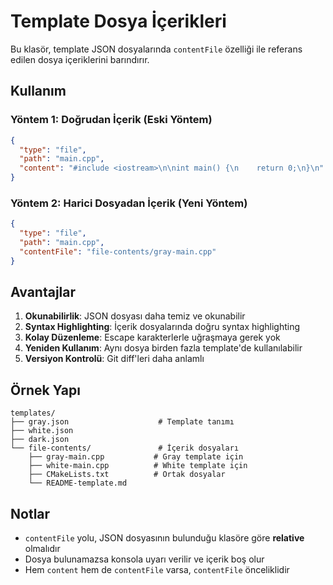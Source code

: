 # Template Dosya İçerikleri

Bu klasör, template JSON dosyalarında `contentFile` özelliği ile referans edilen dosya içeriklerini barındırır.

## Kullanım

### Yöntem 1: Doğrudan İçerik (Eski Yöntem)
```json
{
  "type": "file",
  "path": "main.cpp",
  "content": "#include <iostream>\n\nint main() {\n    return 0;\n}\n"
}
```

### Yöntem 2: Harici Dosyadan İçerik (Yeni Yöntem)
```json
{
  "type": "file",
  "path": "main.cpp",
  "contentFile": "file-contents/gray-main.cpp"
}
```

## Avantajlar

1. **Okunabilirlik**: JSON dosyası daha temiz ve okunabilir
2. **Syntax Highlighting**: İçerik dosyalarında doğru syntax highlighting
3. **Kolay Düzenleme**: Escape karakterlerle uğraşmaya gerek yok
4. **Yeniden Kullanım**: Aynı dosya birden fazla template'de kullanılabilir
5. **Versiyon Kontrolü**: Git diff'leri daha anlamlı

## Örnek Yapı

```
templates/
├── gray.json                    # Template tanımı
├── white.json
├── dark.json
└── file-contents/               # İçerik dosyaları
    ├── gray-main.cpp           # Gray template için
    ├── white-main.cpp          # White template için
    ├── CMakeLists.txt          # Ortak dosyalar
    └── README-template.md
```

## Notlar

- `contentFile` yolu, JSON dosyasının bulunduğu klasöre göre **relative** olmalıdır
- Dosya bulunamazsa konsola uyarı verilir ve içerik boş olur
- Hem `content` hem de `contentFile` varsa, `contentFile` önceliklidir
